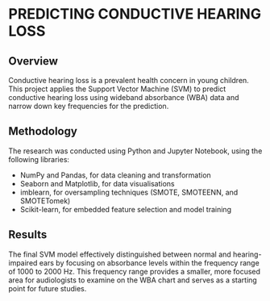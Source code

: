 # PREDICTING CONDUCTIVE HEARING LOSS


## Overview

Conductive hearing loss is a prevalent health concern in young children. This project applies the Support Vector Machine (SVM) to predict conductive hearing loss using wideband absorbance (WBA) data and narrow down key frequencies for the prediction.


## Methodology

The research was conducted using Python and Jupyter Notebook, using the following libraries:
- NumPy and Pandas, for data cleaning and transformation
- Seaborn and Matplotlib, for data visualisations
- imblearn, for oversampling techniques (SMOTE, SMOTEENN, and SMOTETomek)
- Scikit-learn, for embedded feature selection and model training


## Results

The final SVM model effectively distinguished between normal and hearing-impaired ears by focusing on absorbance levels within the frequency range of 1000 to 2000 Hz. This frequency range provides a smaller, more focused area for audiologists to examine on the WBA chart and serves as a starting point for future studies.
